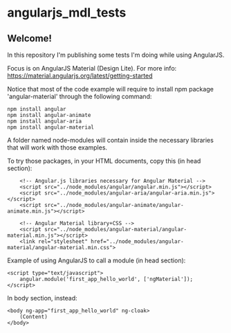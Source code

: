 # angularjs_mdl_tests

## Welcome!

In this repository I'm publishing some tests I'm doing while using AngularJS.

Focus is on AngularJS Material (Design Lite). For more info: https://material.angularjs.org/latest/getting-started

Notice that most of the code example will require to install npm package 'angular-material' through the following command:
```
npm install angular
npm install angular-animate
npm install angular-aria
npm install angular-material
```
A folder named node-modules will contain inside the necessary libraries that will work with those examples.

To try those packages, in your HTML documents, copy this (in head section):
```
	<!-- Angular.js libraries necessary for Angular Material -->
	<script src="../node_modules/angular/angular.min.js"></script> 
	<script src="../node_modules/angular-aria/angular-aria.min.js"></script> 
	<script src="../node_modules/angular-animate/angular-animate.min.js"></script> 
	  
	<!-- Angular Material library+CSS -->
	<script src="../node_modules/angular-material/angular-material.min.js"></script> 
	<link rel="stylesheet" href="../node_modules/angular-material/angular-material.min.css">
```

Example of using AngularJS to call a module (in head section):
```
<script type="text/javascript">    
	angular.module('first_app_hello_world', ['ngMaterial']);
</script>
```

In body section, instead:

```
<body ng-app="first_app_hello_world" ng-cloak>
	(Content)
</body>
```